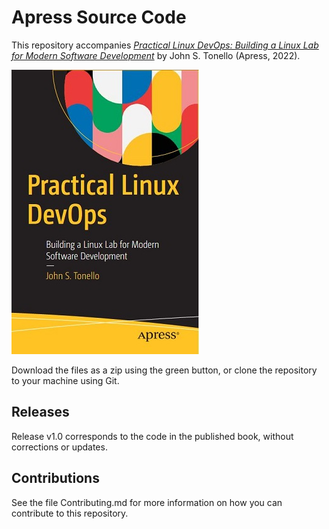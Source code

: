 # Apress Source Code

This repository accompanies [*Practical Linux DevOps: Building a Linux Lab for Modern Software Development*](https://www.link.springer.com/book/10.1007/9781484283172) by John S. Tonello  (Apress, 2022).

[comment]: #cover
![Cover image](9781484283172.JPG)

Download the files as a zip using the green button, or clone the repository to your machine using Git.

## Releases

Release v1.0 corresponds to the code in the published book, without corrections or updates.

## Contributions

See the file Contributing.md for more information on how you can contribute to this repository.